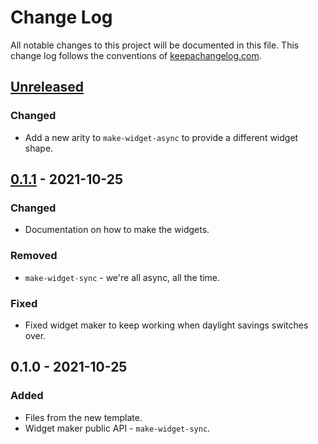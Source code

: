 # Change Log
All notable changes to this project will be documented in this file. This change log follows the conventions of [keepachangelog.com](http://keepachangelog.com/).

## [Unreleased]
### Changed
- Add a new arity to `make-widget-async` to provide a different widget shape.

## [0.1.1] - 2021-10-25
### Changed
- Documentation on how to make the widgets.

### Removed
- `make-widget-sync` - we're all async, all the time.

### Fixed
- Fixed widget maker to keep working when daylight savings switches over.

## 0.1.0 - 2021-10-25
### Added
- Files from the new template.
- Widget maker public API - `make-widget-sync`.

[Unreleased]: https://github.com/your-name/dojos/compare/0.1.1...HEAD
[0.1.1]: https://github.com/your-name/dojos/compare/0.1.0...0.1.1
